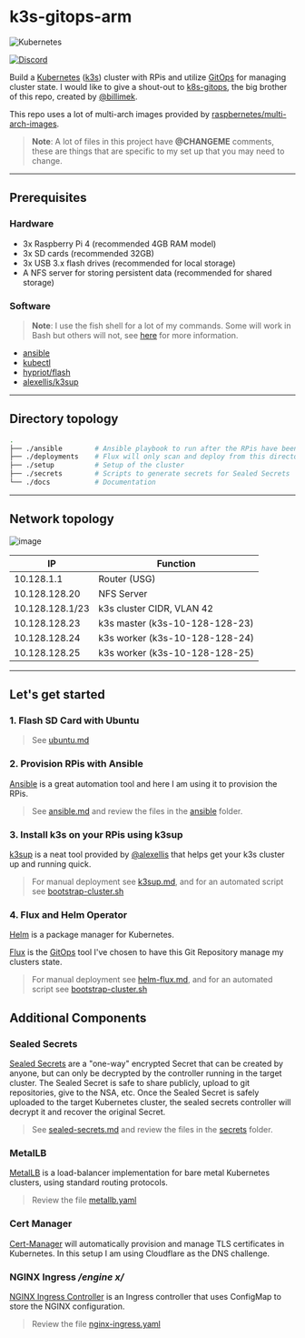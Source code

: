 # k3s-gitops-arm

![Kubernetes](https://i.imgur.com/p1RzXjQ.png)

[![Discord](https://img.shields.io/badge/discord-chat-7289DA.svg?maxAge=60&style=flat-square)](https://discord.gg/hk58BZV)

Build a [Kubernetes](https://kubernetes.io/) ([k3s](https://github.com/rancher/k3s)) cluster with RPis and utilize [GitOps](https://www.weave.works/technologies/gitops/) for managing cluster state. I would like to give a shout-out to [k8s-gitops](https://github.com/billimek/k8s-gitops), the big brother of this repo, created by [@billimek](https://github.com/billimek).

This repo uses a lot of multi-arch images provided by [raspbernetes/multi-arch-images](https://github.com/raspbernetes/multi-arch-images).

> **Note**: A lot of files in this project have **@CHANGEME** comments, these are things that are specific to my set up that you may need to change.

* * *

## Prerequisites

### Hardware

- 3x Raspberry Pi 4 (recommended 4GB RAM model)
- 3x SD cards (recommended 32GB)
- 3x USB 3.x flash drives (recommended for local storage)
- A NFS server for storing persistent data (recommended for shared storage)

### Software

> **Note**: I use the fish shell for a lot of my commands. Some will work in Bash but others will not, see [here](docs/fish-shell.md) for more information.

- [ansible](https://docs.ansible.com/ansible/latest/installation_guide/intro_installation.html)
- [kubectl](https://kubernetes.io/docs/tasks/tools/install-kubectl/)
- [hypriot/flash](https://github.com/hypriot/flash)
- [alexellis/k3sup](https://github.com/alexellis/k3sup)

* * *

## Directory topology

```bash
.
├── ./ansible        # Ansible playbook to run after the RPis have been flashed
├── ./deployments    # Flux will only scan and deploy from this directory
├── ./setup          # Setup of the cluster
├── ./secrets        # Scripts to generate secrets for Sealed Secrets
└── ./docs           # Documentation
```

* * *

## Network topology

![image](assets/_k3s.png)

|IP|Function|
|---|---|
|10.128.1.1|Router (USG)|
|10.128.128.20|NFS Server|
|10.128.128.1/23|k3s cluster CIDR, VLAN 42|
|10.128.128.23|k3s master (k3s-10-128-128-23)|
|10.128.128.24|k3s worker (k3s-10-128-128-24)|
|10.128.128.25|k3s worker (k3s-10-128-128-25)|

* * *

## Let's get started

### 1. Flash SD Card with Ubuntu

> See [ubuntu.md](docs/ubuntu.md)

### 2. Provision RPis with Ansible

[Ansible](https://www.ansible.com) is a great automation tool and here I am using it to provision the RPis.

> See [ansible.md](docs/ansible.md) and review the files in the [ansible](ansible) folder.

### 3. Install k3s on your RPis using k3sup

[k3sup](https://k3sup.dev) is a neat tool provided by [@alexellis](https://github.com/alexellis) that helps get your k3s cluster up and running quick.

> For manual deployment see [k3sup.md](docs/k3sup.md), and for an automated script see [bootstrap-cluster.sh](setup/bootstrap-cluster.sh)

### 4. Flux and Helm Operator

[Helm](https://v3.helm.sh/) is a package manager for Kubernetes.

[Flux](https://docs.fluxcd.io/en/stable/) is the [GitOps](https://www.weave.works/technologies/gitops/) tool I've chosen to have this Git Repository manage my clusters state.

> For manual deployment see [helm-flux.md](docs/flux-helm-operator.md), and for an automated script see [bootstrap-cluster.sh](setup/bootstrap-cluster.sh)

## Additional Components

### Sealed Secrets

[Sealed Secrets](https://github.com/bitnami-labs/sealed-secrets) are a "one-way" encrypted Secret that can be created by anyone, but can only be decrypted by the controller running in the target cluster. The Sealed Secret is safe to share publicly, upload to git repositories, give to the NSA, etc. Once the Sealed Secret is safely uploaded to the target Kubernetes cluster, the sealed secrets controller will decrypt it and recover the original Secret.

> See [sealed-secrets.md](docs/sealed-secrets.md) and review the files in the [secrets](secrets) folder.

### MetalLB

[MetalLB](https://metallb.universe.tf/) is a load-balancer implementation for bare metal Kubernetes clusters, using standard routing protocols.

> Review the file [metallb.yaml](deployments/kube-system/metallb/metallb.yaml)

### Cert Manager

[Cert-Manager](https://github.com/jetstack/cert-manager) will automatically provision and manage TLS certificates in Kubernetes. In this setup I am using Cloudflare as the DNS challenge.

### NGINX Ingress _/engine x/_

[NGINX Ingress Controller](https://kubernetes.github.io/ingress-nginx/) is an Ingress controller that uses ConfigMap to store the NGINX configuration.

> Review the file [nginx-ingress.yaml](deployments/kube-system/nginx-ingress/nginx-ingress.yaml)
